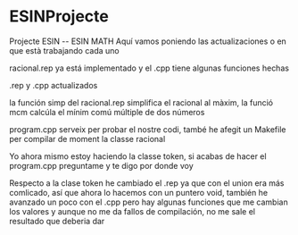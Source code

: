 # ESINProjecte
Projecte ESIN -- ESIN MATH
Aquí vamos poniendo las actualizaciones o en que està trabajando cada uno

racional.rep ya está implementado y el .cpp tiene algunas funciones hechas 

.rep y .cpp actualizados

la función simp del racional.rep simplifica el racional al màxim, la funció mcm calcúla el mínim comú múltiple de dos números

program.cpp serveix per probar el nostre codi, també he afegit un Makefile per compilar de moment la classe racional

Yo ahora mismo estoy haciendo la classe token, si acabas de hacer el program.cpp preguntame y te digo por donde voy

Respecto a la clase token he cambiado el .rep ya que con el union era más comlicado, así que ahora lo hacemos con un puntero void, también he avanzado un 
poco con el .cpp pero hay algunas funciones que me cambian los valores y aunque no me da fallos de compilación, no me sale el resultado que deberia dar
